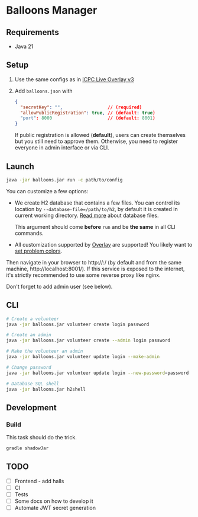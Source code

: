 # Balloons Manager

## Requirements

* Java 21

## Setup

1. Use the same configs as in [ICPC Live Overlay v3](https://github.com/icpc/live-v3)
2. Add `balloons.json` with

   ```json
   {
     "secretKey": "",                 // (required)
     "allowPublicRegistration": true, // (default: true)
     "port": 8000                     // (default: 8001)
   }
   ```

   If public registration is allowed (**default**), users can create themselves but you still need to approve them.
   Otherwise, you need to register everyone in admin interface or via CLI.

## Launch

```bash
java -jar balloons.jar run -c path/to/config
```

You can customize a few options:
* We create H2 database that contains a few files. You can control its location by `--database-file=/path/to/h2`, by default it is created
  in current working directory. [Read more](http://www.h2database.com/html/features.html#database_file_layout) about database files.

  This argument should come **before** `run` and be **the same** in all CLI commands.

* All customization supported by [Overlay](https://github.com/icpc/live-v3) are supported!
  You likely want to [set problem colors](https://github.com/icpc/live-v3/blob/main/docs/advanced.json.md#change-problem-info).

Then navigate in your browser to http://<ip>:<port>/ (by default and from the same machine, http://localhost:8001/). If this service
is exposed to the internet, it's strictly recommended to use some reverse proxy like nginx.

Don't forget to add admin user (see below).

## CLI

```bash
# Create a volunteer
java -jar balloons.jar volunteer create login password

# Create an admin
java -jar balloons.jar volunteer create --admin login password

# Make the volunteer an admin
java -jar balloons.jar volunteer update login --make-admin

# Change password
java -jar balloons.jar volunteer update login --new-password=password

# Database SQL shell
java -jar balloons.jar h2shell
```

## Development

### Build

This task should do the trick.

```bash
gradle shadowJar
```

## TODO

- [ ] Frontend - add halls
- [ ] CI
- [ ] Tests
- [ ] Some docs on how to develop it
- [ ] Automate JWT secret generation 
